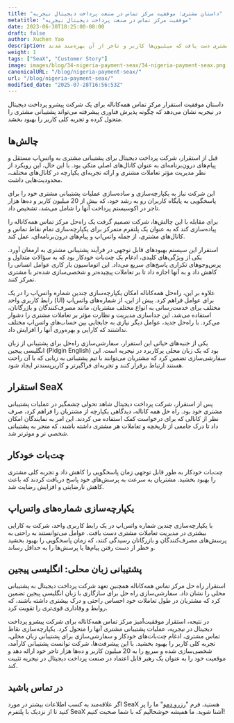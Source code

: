 ```yaml
---
title: "داستان مشتری: موفقیت مرکز تماس در صنعت پرداخت دیجیتال نیجریه"
metatitle: "موفقیت مرکز تماس در صنعت پرداخت دیجیتال نیجریه"
date: 2023-06-30T10:25:00-08:00
draft: false
author: Xuchen Yao
description: شرکت پیشرو پرداخت دیجیتال نیجریه با یک مرکز تماس همه‌کاناله، شامل چت‌بات‌ها و پشتیبانی شخصی‌سازی شده به زبان انگلیسی پیجین، به پشتیبانی انقلابی از مشتری دست یافت که میلیون‌ها کاربر و تاجر از آن بهره‌مند شدند.
weight: 1
tags: ["SeaX", "Customer Story"]
image: images/blog/34-nigeria-payment-seax/34-nigeria-payment-seax.png
canonicalURL: "/blog/nigeria-payment-seax/"
url: "/blog/nigeria-payment-seax/"
modified_date: "2025-07-28T16:56:53Z"
---
```


داستان موفقیت استقرار مرکز تماس همه‌کاناله برای یک شرکت پیشرو پرداخت دیجیتال در نیجریه نشان می‌دهد که چگونه پذیرش فناوری پیشرفته می‌تواند پشتیبانی مشتری را متحول کرده و تجربه کلی کاربر را بهبود بخشد.

## چالش‌ها
قبل از استقرار، شرکت پرداخت دیجیتال برای پشتیبانی مشتری به واتس‌اپ مستقل و پیام‌های درون‌برنامه‌ای به عنوان کانال‌های اصلی متکی بود. با این حال، این رویکرد از نظر مدیریت مؤثر تعاملات مشتری و ارائه تجربه‌ای یکپارچه در کانال‌های مختلف، محدودیت‌هایی داشت.

این شرکت نیاز به یکپارچه‌سازی و ساده‌سازی عملیات پشتیبانی مشتری خود را برای پاسخگویی به پایگاه کاربران رو به رشد خود، که بیش از 20 میلیون کاربر و ده‌ها هزار تاجر در اکوسیستم پرداخت آنها را شامل می‌شد، تشخیص داد.

برای مقابله با این چالش‌ها، شرکت تصمیم گرفت یک راه‌حل مرکز تماس همه‌کاناله را پیاده‌سازی کند که به عنوان یک پلتفرم متمرکز برای یکپارچه‌سازی تمام نقاط تماس و کانال‌های مشتری، از جمله واتس‌اپ و پیام‌های درون‌برنامه‌ای، عمل کند.

استقرار این سیستم بهبودهای قابل توجهی در فرآیند پشتیبانی مشتری به ارمغان آورد. یکی از ویژگی‌های کلیدی، ادغام یک چت‌بات خودکار بود که به سؤالات متداول و پرس‌وجوهای تکراری پاسخ‌های سریع می‌داد. این اتوماسیون بار کاری عوامل انسانی را کاهش داد و به آنها اجازه داد تا بر تعاملات پیچیده‌تر و شخصی‌سازی شده‌تر با مشتری تمرکز کنند.

علاوه بر این، راه‌حل همه‌کاناله امکان یکپارچه‌سازی چندین شماره واتس‌اپ را در یک رابط کاربری واحد (UI) برای عوامل فراهم کرد. پیش از این، از شماره‌های واتس‌اپ مختلف برای خدمت‌رسانی به انواع مختلف مشتریان، مانند مصرف‌کنندگان و بازرگانان، استفاده می‌شد. این جداسازی مدیریت و نظارت مؤثر بر تعاملات مشتری را دشوار می‌کرد. با راه‌حل جدید، عوامل دیگر نیازی به جابجایی بین حساب‌های واتس‌اپ مختلف نداشتند که کارایی و بهره‌وری آنها را افزایش داد.

یکی از جنبه‌های حیاتی این استقرار، سفارشی‌سازی راه‌حل برای پشتیبانی از زبان انگلیسی پیجین (Pidgin English) بود که یک زبان محلی پرکاربرد در نیجریه است. این سفارشی‌سازی تضمین کرد که مشتریان می‌توانند با تیم پشتیبانی به زبانی که با آن راحت هستند ارتباط برقرار کنند و تجربه‌ای فراگیرتر و کاربرپسندتر ایجاد شود.

## استقرار SeaX
پس از استقرار، شرکت پرداخت دیجیتال شاهد تحولی چشمگیر در عملیات پشتیبانی مشتری خود بود. راه حل همه کاناله، دیدگاهی یکپارچه از مشتریان را فراهم کرد، صرف نظر از کانالی که برای درخواست کمک استفاده می کردند. این امر به نمایندگان امکان داد تا درک جامعی از تاریخچه و تعاملات هر مشتری داشته باشند، که منجر به پشتیبانی شخصی تر و موثرتر شد.

## چت‌بات خودکار
چت‌بات خودکار به طور قابل توجهی زمان پاسخگویی را کاهش داد و تجربه کلی مشتری را بهبود بخشید. مشتریان به سرعت به پرسش‌های خود پاسخ دریافت کردند که باعث کاهش نارضایتی و افزایش رضایت شد.

## یکپارچه‌سازی شماره‌های واتس‌اپ
با یکپارچه‌سازی چندین شماره واتس‌اپ در یک رابط کاربری واحد، شرکت به کارایی بیشتری در مدیریت تعاملات مشتری دست یافت. عوامل می‌توانستند به راحتی به پرسش‌های مصرف‌کنندگان و بازرگانان رسیدگی کنند، که زمان پاسخگویی را بهبود بخشید و خطر از دست رفتن پیام‌ها یا پرسش‌ها را به حداقل رساند.

## پشتیبانی زبان محلی: انگلیسی پیجین
استقرار راه حل مرکز تماس همه‌کاناله همچنین تعهد شرکت پرداخت دیجیتال به پشتیبانی محلی را نشان داد. سفارشی‌سازی راه حل برای سازگاری با زبان انگلیسی پیجین تضمین کرد که مشتریان در طول تعاملات خود احساس راحتی و درک بیشتری داشته باشند، که روابط و وفاداری قوی‌تری را تقویت کرد.

در نتیجه، استقرار موفقیت‌آمیز مرکز تماس همه‌کاناله برای شرکت پیشرو پرداخت دیجیتال در نیجریه، عملیات پشتیبانی مشتری آنها را متحول کرد. یکپارچه‌سازی نقاط تماس مشتری، ادغام چت‌بات‌های خودکار و سفارشی‌سازی برای پشتیبانی زبان محلی، تجربه کلی کاربر را بهبود بخشید. با این پیشرفت‌ها، شرکت توانست پشتیبانی کارآمد، شخصی‌سازی شده و سریع را به 20 میلیون کاربر و ده‌ها هزار تاجر خود ارائه دهد و موقعیت خود را به عنوان یک رهبر قابل اعتماد در صنعت پرداخت دیجیتال در نیجریه تثبیت کند.


## در تماس باشید

اگر علاقه‌مند به کسب اطلاعات بیشتر در مورد SeaX هستید، فرم "[رزرو دمو](https://meetings.hubspot.com/seasalt-ai/seasalt-meeting)" ما را پر کنید تا از نزدیک با پلتفرم SeaX آشنا شوید. ما همیشه خوشحالیم که با شما صحبت کنیم!
